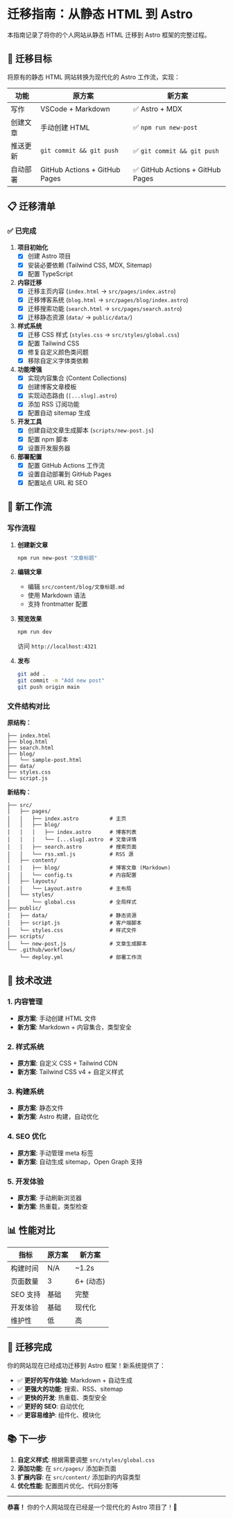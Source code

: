 # 迁移指南：从静态 HTML 到 Astro

本指南记录了将你的个人网站从静态 HTML 迁移到 Astro 框架的完整过程。

## 🎯 迁移目标

将原有的静态 HTML 网站转换为现代化的 Astro 工作流，实现：

| 功能 | 原方案 | 新方案 |
|------|--------|--------|
| 写作 | VSCode + Markdown | ✅ Astro + MDX |
| 创建文章 | 手动创建 HTML | ✅ `npm run new-post` |
| 推送更新 | `git commit && git push` | ✅ `git commit && git push` |
| 自动部署 | GitHub Actions + GitHub Pages | ✅ GitHub Actions + GitHub Pages |

## 📋 迁移清单

### ✅ 已完成

1. **项目初始化**
   - [x] 创建 Astro 项目
   - [x] 安装必要依赖 (Tailwind CSS, MDX, Sitemap)
   - [x] 配置 TypeScript

2. **内容迁移**
   - [x] 迁移主页内容 (`index.html` → `src/pages/index.astro`)
   - [x] 迁移博客系统 (`blog.html` → `src/pages/blog/index.astro`)
   - [x] 迁移搜索功能 (`search.html` → `src/pages/search.astro`)
   - [x] 迁移静态资源 (`data/` → `public/data/`)

3. **样式系统**
   - [x] 迁移 CSS 样式 (`styles.css` → `src/styles/global.css`)
   - [x] 配置 Tailwind CSS
   - [x] 修复自定义颜色类问题
   - [x] 移除自定义字体类依赖

4. **功能增强**
   - [x] 实现内容集合 (Content Collections)
   - [x] 创建博客文章模板
   - [x] 实现动态路由 (`[...slug].astro`)
   - [x] 添加 RSS 订阅功能
   - [x] 配置自动 sitemap 生成

5. **开发工具**
   - [x] 创建自动文章生成脚本 (`scripts/new-post.js`)
   - [x] 配置 npm 脚本
   - [x] 设置开发服务器

6. **部署配置**
   - [x] 配置 GitHub Actions 工作流
   - [x] 设置自动部署到 GitHub Pages
   - [x] 配置站点 URL 和 SEO

## 🚀 新工作流

### 写作流程

1. **创建新文章**
   ```bash
   npm run new-post "文章标题"
   ```

2. **编辑文章**
   - 编辑 `src/content/blog/文章标题.md`
   - 使用 Markdown 语法
   - 支持 frontmatter 配置

3. **预览效果**
   ```bash
   npm run dev
   ```
   访问 `http://localhost:4321`

4. **发布**
   ```bash
   git add .
   git commit -m "Add new post"
   git push origin main
   ```

### 文件结构对比

**原结构：**
```
├── index.html
├── blog.html
├── search.html
├── blog/
│   └── sample-post.html
├── data/
├── styles.css
└── script.js
```

**新结构：**
```
├── src/
│   ├── pages/
│   │   ├── index.astro          # 主页
│   │   ├── blog/
│   │   │   ├── index.astro      # 博客列表
│   │   │   └── [...slug].astro  # 文章详情
│   │   ├── search.astro         # 搜索页面
│   │   └── rss.xml.js           # RSS 源
│   ├── content/
│   │   ├── blog/                # 博客文章 (Markdown)
│   │   └── config.ts            # 内容配置
│   ├── layouts/
│   │   └── Layout.astro         # 主布局
│   └── styles/
│       └── global.css           # 全局样式
├── public/
│   ├── data/                    # 静态资源
│   ├── script.js                # 客户端脚本
│   └── styles.css               # 样式文件
├── scripts/
│   └── new-post.js              # 文章生成脚本
└── .github/workflows/
    └── deploy.yml               # 部署工作流
```

## 🔧 技术改进

### 1. 内容管理
- **原方案**: 手动创建 HTML 文件
- **新方案**: Markdown + 内容集合，类型安全

### 2. 样式系统
- **原方案**: 自定义 CSS + Tailwind CDN
- **新方案**: Tailwind CSS v4 + 自定义样式

### 3. 构建系统
- **原方案**: 静态文件
- **新方案**: Astro 构建，自动优化

### 4. SEO 优化
- **原方案**: 手动管理 meta 标签
- **新方案**: 自动生成 sitemap，Open Graph 支持

### 5. 开发体验
- **原方案**: 手动刷新浏览器
- **新方案**: 热重载，类型检查

## 📊 性能对比

| 指标 | 原方案 | 新方案 |
|------|--------|--------|
| 构建时间 | N/A | ~1.2s |
| 页面数量 | 3 | 6+ (动态) |
| SEO 支持 | 基础 | 完整 |
| 开发体验 | 基础 | 现代化 |
| 维护性 | 低 | 高 |

## 🎉 迁移完成

你的网站现在已经成功迁移到 Astro 框架！新系统提供了：

- ✅ **更好的写作体验**: Markdown + 自动生成
- ✅ **更强大的功能**: 搜索、RSS、sitemap
- ✅ **更快的开发**: 热重载、类型安全
- ✅ **更好的 SEO**: 自动优化
- ✅ **更容易维护**: 组件化、模块化

## 📚 下一步

1. **自定义样式**: 根据需要调整 `src/styles/global.css`
2. **添加功能**: 在 `src/pages/` 添加新页面
3. **扩展内容**: 在 `src/content/` 添加新的内容类型
4. **优化性能**: 配置图片优化、代码分割等

---

**恭喜！** 你的个人网站现在已经是一个现代化的 Astro 项目了！🎊 